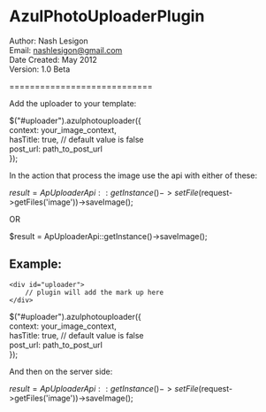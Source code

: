 AzulPhotoUploaderPlugin
============================
Author: Nash Lesigon <br/>
Email: nashlesigon@gmail.com <br/>
Date Created: May 2012 <br/>
Version: 1.0 Beta <br/>

============================

Add the uploader to your template:

$("#uploader").azulphotouploader({<br/>
	context: your_image_context,<br/>
	hasTitle: true, // default value is false<br/>
	post_url: path_to_post_url<br/>
});


In the action that process the image use the api with either of these:


$result = ApUploaderApi::getInstance()->setFile($request->getFiles('image'))->saveImage();

OR

$result = ApUploaderApi::getInstance()->saveImage();


Example:
--------

	<div id="uploader">
		// plugin will add the mark up here
	</div>

$("#uploader").azulphotouploader({<br/>
	context: your_image_context,<br/>
	hasTitle: true, // default value is false<br/>
	post_url: path_to_post_url<br/>
});

And then on the server side:

$result = ApUploaderApi::getInstance()->setFile($request->getFiles('image'))->saveImage();